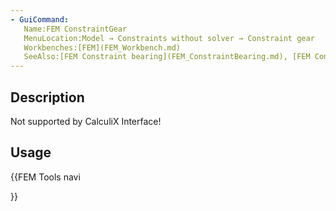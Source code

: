 ```yaml
---
- GuiCommand:
   Name:FEM ConstraintGear
   MenuLocation:Model → Constraints without solver → Constraint gear
   Workbenches:[FEM](FEM_Workbench.md)
   SeeAlso:[FEM Constraint bearing](FEM_ConstraintBearing.md), [FEM Constraint pulley](FEM_ConstraintPulley.md)
---
```


## Description

Not supported by CalculiX Interface!

## Usage





{{FEM Tools navi

}}  
